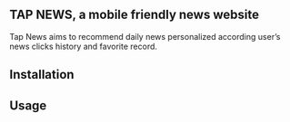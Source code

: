 ## TAP NEWS, a mobile friendly news website
Tap News aims to recommend daily news personalized according user’s news clicks history and favorite record.  

## Installation

## Usage
